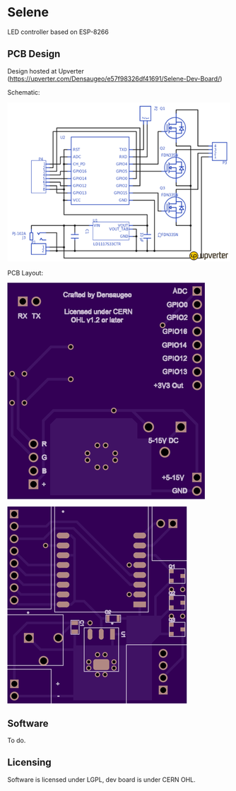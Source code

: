 # Selene

LED controller based on ESP-8266

## PCB Design

Design hosted at Upverter (https://upverter.com/Densaugeo/e57f98326df41691/Selene-Dev-Board/)

Schematic:

![Dev Board Schematic](/Dev%20Board%20Schematic.png?raw=true)

PCB Layout:

![Dev Board OHSPark render (bottom)](/Dev%20Board%20OSHPark%20%28bottom%29.png?raw=true)

![Dev Board OHSPark render (top)](/Dev%20Board%20OSHPark%20%28top%29.png?raw=true)

## Software

To do.

## Licensing

Software is licensed under LGPL, dev board is under CERN OHL.
